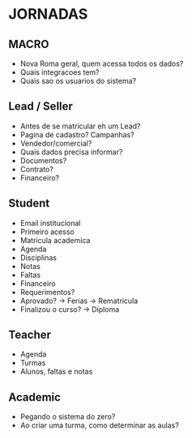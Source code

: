 # JORNADAS

## MACRO
- Nova Roma geral, quem acessa todos os dados?
- Quais integracoes tem?
- Quais sao os usuarios do sistema?






## Lead / Seller
- Antes de se matricular eh um Lead?
- Pagina de cadastro? Campanhas?
- Vendedor/comercial?
- Quais dados precisa informar?
- Documentos?
- Contrato?
- Financeiro?


## Student
- Email institucional
- Primeiro acesso
- Matricula academica
- Agenda
- Disciplinas
- Notas
- Faltas
- Financeiro
- Requerimentos?
- Aprovado? -> Ferias -> Rematricula
- Finalizou o curso? -> Diploma


## Teacher
- Agenda
- Turmas
- Alunos, faltas e notas


## Academic
- Pegando o sistema do zero?
- Ao criar uma turma, como determinar as aulas?


